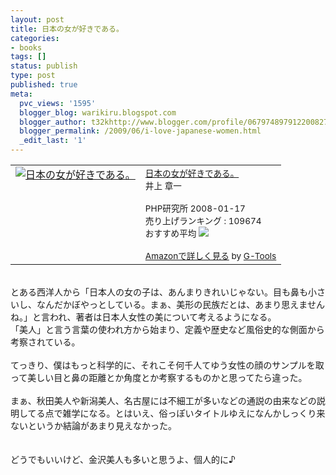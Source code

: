 ```yaml
---
layout: post
title: 日本の女が好きである。
categories:
- books
tags: []
status: publish
type: post
published: true
meta:
  pvc_views: '1595'
  blogger_blog: warikiru.blogspot.com
  blogger_author: t32khttp://www.blogger.com/profile/06797489791220082722noreply@blogger.com
  blogger_permalink: /2009/06/i-love-japanese-women.html
  _edit_last: '1'
---
```

<table border="0" cellpadding="5"><tbody><tr><td valign="top"><a href="http://www.amazon.co.jp/exec/obidos/ASIN/4569696198/warikiru-22/ref=nosim/" target="_blank"><img src="http://ecx.images-amazon.com/images/I/31MCQoj0omL._SL160_.jpg" alt="日本の女が好きである。" border="0" /></a></td><td valign="top"><span style="font-size:85%;"><a href="http://www.amazon.co.jp/%E6%97%A5%E6%9C%AC%E3%81%AE%E5%A5%B3%E3%81%8C%E5%A5%BD%E3%81%8D%E3%81%A7%E3%81%82%E3%82%8B%E3%80%82-%E4%BA%95%E4%B8%8A-%E7%AB%A0%E4%B8%80/dp/4569696198%3FSubscriptionId%3D0G91FPYVW6ZGWBH4Y9G2%26tag%3Dwarikiru-22%26linkCode%3Dxm2%26camp%3D2025%26creative%3D165953%26creativeASIN%3D4569696198" target="_blank">日本の女が好きである。</a><img src="http://www.blogger.com/%27http://www.assoc-amazon.jp/e/ir?t=" l="ur2&amp;o=" 9="" alt="''" border="0" height="1" width="1" /><br />井上 章一<br /><br />PHP研究所  2008-01-17<br />売り上げランキング : 109674<br />おすすめ平均  <img src="http://g-images.amazon.com/images/G/01/detail/stars-3-5.gif" /><br /><br /><a href="http://www.amazon.co.jp/%E6%97%A5%E6%9C%AC%E3%81%AE%E5%A5%B3%E3%81%8C%E5%A5%BD%E3%81%8D%E3%81%A7%E3%81%82%E3%82%8B%E3%80%82-%E4%BA%95%E4%B8%8A-%E7%AB%A0%E4%B8%80/dp/4569696198%3FSubscriptionId%3D0G91FPYVW6ZGWBH4Y9G2%26tag%3Dwarikiru-22%26linkCode%3Dxm2%26camp%3D2025%26creative%3D165953%26creativeASIN%3D4569696198" target="_blank">Amazonで詳しく見る</a></span><span style="font-size:85%;"> </span><span style="font-size:85%;">by <a href="http://www.goodpic.com/mt/aws/index.html">G-Tools</a></span></td></tr></tbody></table><br />とある西洋人から「日本人の女の子は、あんまりきれいじゃない。目も鼻も小さいし、なんだかぼやっとしている。まぁ、美形の民族だとは、あまり思えませんね。」と言われ、著者は日本人女性の美について考えるようになる。<br />「美人」と言う言葉の使われ方から始まり、定義や歴史など風俗史的な側面から考察されている。<br /><br />てっきり、僕はもっと科学的に、それこそ何千人てゆう女性の顔のサンプルを取って美しい目と鼻の距離とか角度とか考察するものかと思ってたら違った。<br /><br />まぁ、秋田美人や新潟美人、名古屋には不細工が多いなどの通説の由来などの説明してる点で雑学になる。とはいえ、俗っぽいタイトルゆえになんかしっくり来ないというか結論があまり見えなかった。<br /><br /><br />どうでもいいけど、金沢美人も多いと思うよ、個人的に♪
